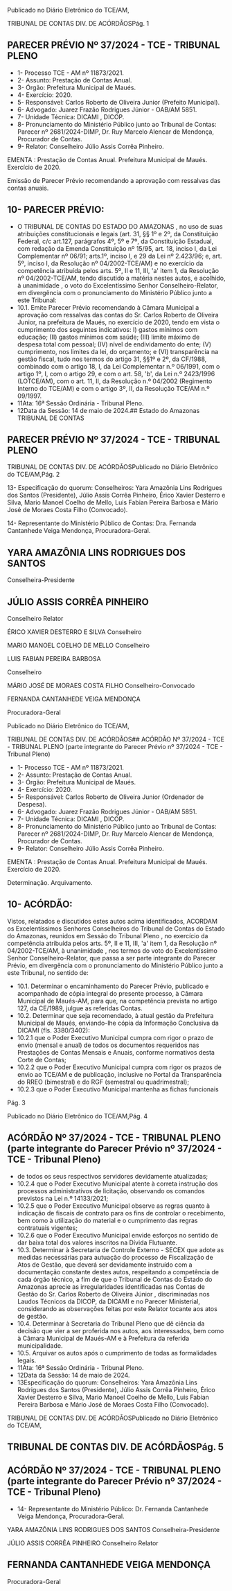 Publicado  no  Diário  Eletrônico do TCE/AM,

TRIBUNAL DE CONTAS DIV. DE ACÓRDÃOSPág. 1

## PARECER PRÉVIO Nº 37/2024 - TCE - TRIBUNAL PLENO

- 1- Processo TCE - AM nº 11873/2021.
- 2- Assunto: Prestação de Contas Anual.
- 3- Órgão: Prefeitura Municipal de Maués.
- 4- Exercício: 2020.
- 5- Responsável: Carlos Roberto de Oliveira Junior (Prefeito Municipal).
- 6- Advogado: Juarez Frazão Rodrigues Júnior - OAB/AM 5851.
- 7- Unidade Técnica: DICAMI , DICOP.
- 8- Pronunciamento  do  Ministério  Público  junto  ao  Tribunal  de  Contas: Parecer  nº 2681/2024-DIMP, Dr. Ruy Marcelo Alencar de Mendonça, Procurador de Contas.
- 9- Relator: Conselheiro Júlio Assis Corrêa Pinheiro.

EMENTA :  Prestação  de  Contas  Anual.    Prefeitura Municipal de Maués.  Exercício de 2020.

Emissão de Parecer Prévio recomendando a aprovação com ressalvas das contas anuais.

## 10-  PARECER PRÉVIO:

- O  TRIBUNAL  DE  CONTAS  DO  ESTADO  DO  AMAZONAS ,  no  uso  de  suas atribuições  constitucionais  e  legais  (art.  31,  §§  1º  e  2º,  da  Constituição  Federal,  c/c art.127,  parágrafos  4º,  5º  e  7º,  da  Constituição  Estadual,  com  redação  da  Emenda Constituição nº 15/95, art. 18, inciso I, da Lei Complementar nº 06/91; arts.1º, inciso I, e 29  da  Lei  nº  2.423/96;  e,  art.  5º,  inciso  I,  da  Resolução  nº  04/2002-TCE/AM)  e  no exercício da competência atribuída pelos arts. 5º, II e 11, III, 'a' item 1, da Resolução nº 04/2002-TCE/AM, tendo discutido a matéria nestes autos, e acolhido, à unanimidade , o voto do Excelentíssimo Senhor Conselheiro-Relator, em divergência com o pronunciamento do Ministério Público junto a este Tribunal:
- 10.1. Emite Parecer Prévio recomendando à Câmara Municipal a aprovação  com  ressalvas das  contas  do Sr.  Carlos  Roberto  de Oliveira Junior, na  prefeitura  de  Maués,  no  exercício  de  2020, tendo em vista  o  cumprimento  dos  seguintes  indicativos:  I)  gastos  mínimos com educação; (II) gastos mínimos com saúde; (III) limite máximo de despesa  total  com  pessoal;  (IV)  nível  de  endividamento  do  ente;  (V) cumprimento, nos limites da lei, do orçamento; e (VI) transparência na gestão  fiscal,  tudo  nos  termos  do  artigo  31,  §§1º  e  2º,  da  CF/1988, combinado com o artigo 18, I, da Lei Complementar n.º 06/1991, com o artigo 1º, I, com o artigo 29, e com o art. 58, 'b', da Lei n.º 2423/1996 (LOTCE/AM), com o art. 11, II, da Resolução n.º 04/2002 (Regimento Interno  do  TCE/AM)  e  com  o  artigo  3º,  II,  da  Resolução  TCE/AM  n.º 09/1997.
- 11Ata: 16ª Sessão Ordinária - Tribunal Pleno.
- 12Data da Sessão: 14 de maio de 2024.## Estado do Amazonas TRIBUNAL DE CONTAS

## PARECER PRÉVIO Nº 37/2024 - TCE - TRIBUNAL PLENO

TRIBUNAL DE CONTAS DIV. DE ACÓRDÃOSPublicado  no  Diário  Eletrônico do TCE/AM,Pág. 2

13- Especificação  do  quorum: Conselheiros: Yara  Amazônia  Lins  Rodrigues  dos Santos (Presidente), Júlio Assis Corrêa Pinheiro, Érico Xavier Desterro e Silva, Mario Manoel Coelho de Mello, Luis Fabian Pereira Barbosa e Mário José de Moraes Costa Filho (Convocado).

14-  Representante do Ministério Público de Contas: Dra. Fernanda Cantanhede Veiga Mendonça, Procuradora-Geral.

## YARA AMAZÔNIA LINS RODRIGUES DOS SANTOS

Conselheira-Presidente

## JÚLIO ASSIS CORRÊA PINHEIRO

Conselheiro Relator

ÉRICO XAVIER DESTERRO E SILVA Conselheiro

MARIO MANOEL COELHO DE MELLO Conselheiro

LUIS FABIAN PEREIRA BARBOSA

Conselheiro

MÁRIO JOSÉ DE MORAES COSTA FILHO Conselheiro-Convocado

FERNANDA CANTANHEDE VEIGA MENDONÇA

Procuradora-Geral

Publicado  no  Diário  Eletrônico do TCE/AM,

TRIBUNAL DE CONTAS DIV. DE ACÓRDÃOS## ACÓRDÃO Nº 37/2024 - TCE - TRIBUNAL PLENO (parte integrante do Parecer Prévio nº 37/2024 - TCE - Tribunal Pleno)

- 1- Processo TCE - AM nº 11873/2021.
- 2- Assunto: Prestação de Contas Anual.
- 3- Órgão: Prefeitura Municipal de Maués.
- 4- Exercício: 2020.
- 5- Responsável: Carlos Roberto de Oliveira Junior (Ordenador de Despesa).
- 6- Advogado: Juarez Frazão Rodrigues Júnior - OAB/AM 5851.
- 7- Unidade Técnica: DICAMI , DICOP.
- 8- Pronunciamento  do  Ministério  Público  junto  ao  Tribunal  de  Contas: Parecer  nº 2681/2024-DIMP,  Dr. Ruy Marcelo Alencar de Mendonça, Procurador de Contas.
- 9- Relator: Conselheiro Júlio Assis Corrêa Pinheiro.

EMENTA :  Prestação  de  Contas  Anual.    Prefeitura Municipal de Maués. Exercício de 2020.

Determinação. Arquivamento.

## 10-  ACÓRDÃO:

Vistos, relatados e discutidos estes autos acima identificados, ACORDAM os Excelentíssimos Senhores Conselheiros do Tribunal de Contas do Estado do Amazonas, reunidos em Sessão do Tribunal Pleno , no exercício da competência atribuída pelos arts. 5º, II e 11, III, 'a' item 1, da Resolução nº 04/2002-TCE/AM, à unanimidade , nos termos do voto do Excelentíssimo Senhor Conselheiro-Relator, que passa a ser parte integrante do Parecer Prévio, em divergência com o pronunciamento do Ministério Público junto a este Tribunal, no sentido de:

- 10.1. Determinar o encaminhamento do Parecer Prévio, publicado e acompanhado  de  cópia  integral  do  presente  processo,  à  Câmara Municipal de Maués-AM, para que, na competência prevista no artigo 127, da CE/1989, julgue as referidas Contas.
- 10.2. Determinar que  seja  recomendado,  à  atual  gestão  da  Prefeitura Municipal de Maués, enviando-lhe cópia da Informação Conclusiva da DICAMI (fls. 3380/3402):
- 10.2.1 que o Poder Executivo Municipal  cumpra com rigor o prazo de envio (mensal e anual) de todos os documentos requeridos nas Prestações  de  Contas  Mensais  e  Anuais,  conforme  normativos desta Corte de Contas;
- 10.2.2 que o Poder Executivo Municipal cumpra com rigor os prazos de envio  ao  TCE/AM  e  de  publicação,  inclusive  no  Portal  da Transparência  do  RREO  (bimestral)  e  do  RGF  (semestral  ou quadrimestral);
- 10.2.3 que o Poder Executivo Municipal mantenha as fichas funcionais

Pág. 3

Publicado  no  Diário  Eletrônico do TCE/AM,Pág. 4

## ACÓRDÃO Nº 37/2024 - TCE - TRIBUNAL PLENO (parte integrante do Parecer Prévio nº 37/2024 - TCE - Tribunal Pleno)

- de todos os seus respectivos servidores devidamente atualizadas;
- 10.2.4 que o Poder Executivo Municipal atente à correta instrução dos processos administrativos de licitação, observando os comandos previstos na Lei n.º 14133/2021;
- 10.2.5 que  o  Poder  Executivo  Municipal  observe  as  regras  quanto  à indicação  de  fiscais  de  contrato  para  os  fins  de  controlar  o recebimento, bem como à utilização do material e o cumprimento das regras contratuais vigentes;
- 10.2.6 que o Poder Executivo Municipal envide esforços no sentido de dar baixa total dos valores inscritos na Dívida Flutuante.
- 10.3. Determinar à  Secretaria  de  Controle  Externo  -  SECEX  que  adote  as medidas  necessárias  para  autuação  do  processo  de  Fiscalização  de Atos de Gestão, que deverá ser devidamente instruído com a documentação  constante  destes  autos,  respeitando  a  competência  de cada  órgão  técnico,  a  fim  de  que  o  Tribunal  de  Contas  do  Estado  do Amazonas  aprecie  as  irregularidades identificadas nas Contas  de Gestão do Sr.  Carlos  Roberto  de  Oliveira  Júnior ,  discriminadas  nos Laudos  Técnicos  da  DICOP,  da  DICAMI  e  no  Parecer  Ministerial, considerando as observações feitas por este Relator tocante aos atos de gestão.
- 10.4. Determinar à  Secretaria  do  Tribunal  Pleno  que  dê  ciência  da  decisão que  vier  a  ser  proferida  nos  autos,  aos  interessados,  bem  como  à Câmara Municipal de Maués-AM e à Prefeitura da referida municipalidade.
- 10.5. Arquivar os autos após o cumprimento de todas as formalidades legais.
- 11Ata: 16ª Sessão Ordinária - Tribunal Pleno.
- 12Data da Sessão: 14 de maio de 2024.
- 13Especificação  do  quorum: Conselheiros: Yara  Amazônia  Lins  Rodrigues  dos Santos (Presidente), Júlio Assis Corrêa Pinheiro, Érico Xavier Desterro e Silva, Mario Manoel Coelho de Mello, Luis Fabian Pereira Barbosa e Mário José de Moraes Costa Filho (Convocado).

TRIBUNAL DE CONTAS DIV. DE ACÓRDÃOSPublicado  no  Diário  Eletrônico do TCE/AM,

## TRIBUNAL DE CONTAS DIV. DE ACÓRDÃOSPág. 5

## ACÓRDÃO Nº 37/2024 - TCE - TRIBUNAL PLENO (parte integrante do Parecer Prévio nº 37/2024 - TCE - Tribunal Pleno)

- 14-  Representante do Ministério Público: Dr. Fernanda Cantanhede Veiga Mendonça, Procuradora-Geral.

YARA AMAZÔNIA LINS RODRIGUES DOS SANTOS Conselheira-Presidente

JÚLIO ASSIS CORRÊA PINHEIRO Conselheiro Relator

## FERNANDA CANTANHEDE VEIGA MENDONÇA

Procuradora-Geral